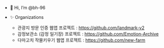 - 👋 Hi, I’m @bh-96

- ✨ Organizations 
  - 관광지 방문 인증 웹앱 프로젝트 : https://github.com/landmark-v2
  - 감정보관소 (감정 일기장) 프로젝트 : https://github.com/Emotion-Archive
  - 다마고치 작물키우기 웹앱 프로젝트 : https://github.com/new-farm

<!---
bh-96/bh-96 is a ✨ special ✨ repository because its `README.md` (this file) appears on your GitHub profile.
You can click the Preview link to take a look at your changes.
--->
